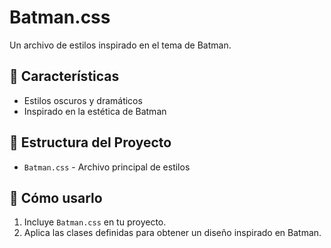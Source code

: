 # Batman.css

Un archivo de estilos inspirado en el tema de Batman.

## 🚀 Características
- Estilos oscuros y dramáticos
- Inspirado en la estética de Batman

## 📂 Estructura del Proyecto
- `Batman.css` - Archivo principal de estilos

## 📌 Cómo usarlo
1. Incluye `Batman.css` en tu proyecto.
2. Aplica las clases definidas para obtener un diseño inspirado en Batman.
